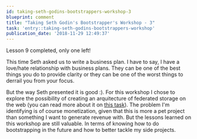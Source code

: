 ```yaml
---
id: taking-seth-godins-bootstrappers-workshop-3
blueprint: comment
title: "Taking Seth Godin's Bootstrapper's Workshop - 3"
task: 'entry::taking-seth-godins-bootstrappers-workshop'
publication_date: '2018-11-29 12:49:37'
---
```


Lesson 9 completed, only one left!

This time Seth asked us to write a business plan. I have to say, I have a love/hate relationship with business plans. They can be one of the best things you do to provide clarity or they can be one of the worst things to derrail you from your focus.

But the way Seth presented it is good :). For this workshop I chose to explore the possibility of creating an arquitecture of federated storage on the web (you can read more about it on [this task](https://noeldemartin.com/tasks/implementing-a-task-manager-using-solid)). The problem I'm identifying is of course monetization, given that this is more a pet project than something I want to generate revenue with. But the lessons learned on this workshop are still valuable. In terms of knowing how to do bootstrapping in the future and how to better tackle my side projects.
